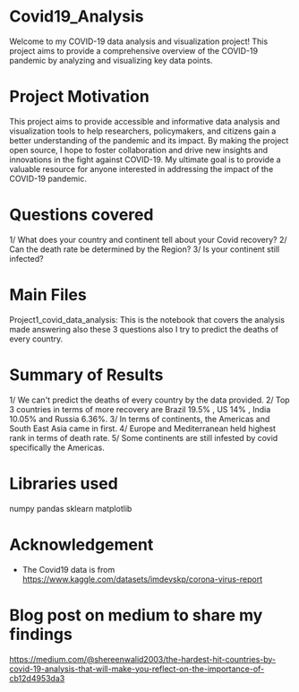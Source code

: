 # Covid19_Analysis
Welcome to my COVID-19 data analysis and visualization project! 
This project aims to provide a comprehensive overview of the COVID-19 pandemic by analyzing and visualizing key data points.

# Project Motivation
This project aims to provide accessible and informative data analysis and visualization tools to help researchers, policymakers, and citizens gain a better understanding of the pandemic and its impact. 
By making the project open source, I hope to foster collaboration and drive new insights and innovations in the fight against COVID-19. 
My ultimate goal is to provide a valuable resource for anyone interested in addressing the impact of the COVID-19 pandemic.

# Questions covered
1/ What does your country and continent tell about your Covid recovery?
2/ Can the death rate be determined by the Region?
3/ Is your continent still infected?

# Main Files
Project1_covid_data_analysis: 
This is the notebook that covers the analysis made answering also these 3 questions also I try to predict the deaths of every country.

# Summary of Results
1/ We can't predict the deaths of every country by the data provided.
2/ Top 3 countries in terms of more recovery are Brazil 19.5% , US 14% , India 10.05% and Russia 6.36%.
3/ In terms of continents, the Americas and South East Asia came in first.
4/ Europe and Mediterranean held highest rank in terms of death rate.
5/ Some continents are still infested by covid specifically the Americas.

# Libraries used
numpy
pandas
sklearn
matplotlib

# Acknowledgement
- The Covid19 data is from https://www.kaggle.com/datasets/imdevskp/corona-virus-report
  
# Blog post on medium to share my findings
https://medium.com/@shereenwalid2003/the-hardest-hit-countries-by-covid-19-analysis-that-will-make-you-reflect-on-the-importance-of-cb12d4953da3

